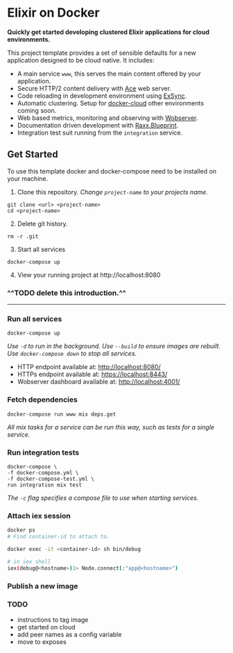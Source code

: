 # Elixir on Docker

**Quickly get started developing clustered Elixir applications for cloud environments.**

This project template provides a set of sensible defaults for a new application designed to be cloud native.
It includes:

- A main service `www`, this serves the main content offered by your application.
- Secure HTTP/2 content delivery with [Ace]() web server.
- Code reloading in development environment using [ExSync]().
- Automatic clustering. Setup for [docker-cloud]() other environments coming soon.
- Web based metrics, monitoring and observing with [Wobserver](https://github.com/shinyscorpion/wobserver).
- Documentation driven development with [Raxx.Blueprint]().
- Integration test suit running from the `integration` service.

## Get Started

To use this template docker and docker-compose need to be installed on your machine.

1. Clone this repository.
*Change `project-name` to your projects name.*
```
git clone <url> <project-name>
cd <project-name>
```

2. Delete git history.
```
rm -r .git
```

3. Start all services
```
docker-compose up
```

4. View your running project at http://localhost:8080

### ^^TODO delete this introduction.^^
---

### Run all services

```
docker-compose up
```

*Use `-d` to run in the background.*
*Use `--build` to ensure images are rebuilt.*
*Use `docker-compose down` to stop all services.*

- HTTP endpoint available at: [http://localhost:8080/](http://localhost:8080/)
- HTTPs endpoint available at: [https://localhost:8443/](https://localhost:8443/)
- Wobserver dashboard available at: [http://localhost:4001/](http://localhost:4001/)

### Fetch dependencies

```
docker-compose run www mix deps.get
```

*All mix tasks for a service can be run this way, such as tests for a single service.*

### Run integration tests

```
docker-compose \
-f docker-compose.yml \
-f docker-compose-test.yml \
run integration mix test
```

*The `-c` flag specifies a compose file to use when starting services.*

### Attach iex session

```sh
docker ps
# Find container-id to attach to.

docker exec -it <container-id> sh bin/debug

# in iex shell
iex(debug@<hostname>)1> Node.connect(:"app@<hostname>")
```

### Publish a new image

### TODO

- instructions to tag image
- get started on cloud
- add peer names as a config variable
- move to exposes
